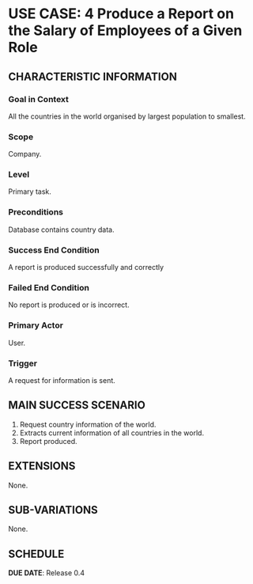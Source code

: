 # USE CASE: 4 Produce a Report on the Salary of Employees of a Given Role

## CHARACTERISTIC INFORMATION

### Goal in Context

All the countries in the world organised by largest population to smallest.

### Scope

Company.

### Level

Primary task.

### Preconditions

Database contains country data.

### Success End Condition

A report is produced successfully and correctly

### Failed End Condition

No report is produced or is incorrect.

### Primary Actor

User.

### Trigger

A request for information is sent.

## MAIN SUCCESS SCENARIO

1. Request country information of the world.
2. Extracts current information of all countries in the world.
3. Report produced.

## EXTENSIONS

None.

## SUB-VARIATIONS

None.

## SCHEDULE

**DUE DATE**: Release 0.4

